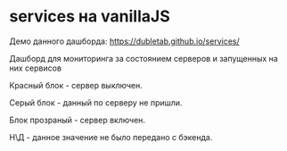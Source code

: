 # services на vanillaJS

Демо данного дашборда: https://dubletab.github.io/services/

Дашборд для мониторинга за состоянием серверов и запущенных на них сервисов

Красный блок - сервер выключен.

Серый блок - данный по серверу не пришли.

Блок прозраный - сервер включен.

Н\Д - данное значение не было передано с бэкенда.
